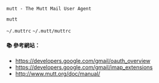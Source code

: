 `mutt - The Mutt Mail User Agent`

`mutt`

`~/.muttrc`
`~/.mutt/muttrc`

#### :books: 參考網站：
- https://developers.google.com/gmail/oauth_overview
- https://developers.google.com/gmail/imap_extensions
- http://www.mutt.org/doc/manual/